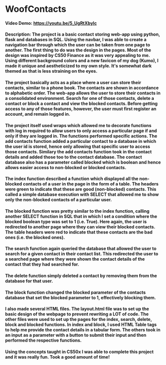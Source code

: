 # WoofContacts

#### Video Demo: https://youtu.be/5_UgRtXbylc

#### Description: The project is a basic contact storing web-app using python, flask and databases in SQL. Using the navbar, I was able to create a navigation bar through which the user can  be taken from one page to another. The first thing to do was the design in the pages. Most of the design was inspired by CS50 Finance as it was very appealing to me. Using different background colors and a new favicon of my dog (Kumo), I made it unique and aestheticized to my own style. It's somewhat dark themed as that is less straining on the eyes. 

#### The project basically acts as a place where a user can store their contacts, similar to a phone book. The contacts are shown in accordance to alphabetic order. The web-app allows the user to store their contacts in a consolidated environment. Search for one of those contacts, delete a contact or block a contact and view the blocked contacts. Before getting access to any of those features, however, the user must first register an account, and remain logged in.

#### The project itself used wraps which allowed me to decorate functions with log in required to allow users to only access a particular page if and only if they are logged in. The functions performed specific actions. The add contacts function added a particular contact to a database in which the user id is stored, hence only allowing that specific user to access those contacts. Similary the add contacts function took in the contact details and added those too to the contact database. The contact database also has a parameter called blocked which is boolean and hence allows easier access to non-blocked or blocked contacts.

#### The index function described a function which displayed all the non-blocked contacts of a user in the page in the form of a table. The headers were green to indicate that  these are good (non-blocked) contacts. This called a simple database execution with SELECT that allowed me to show only the non-blocked contacts of a particular user.

#### The blocked function was pretty similar to the index function, calling another SELECT function in SQL that in which I set a condition where the blocked boolean type was set to 1 (i.e. True). Here again, the user is redirected to another page where they can view their blocked contacts. The table headers were red to indicate that these contacts are the bad ones (i.e. the blocked ones).

#### The search function again queried the database that allowed the user to search for a given contact in their contact list. This redirected the user to a searched page where they were shown the contact details of the contact that they had searched for.

#### The delete function simply deleted a contact by removing them from the database for that user.

#### The block function changed the blocked parameter of the contacts database that set the blocked parameter to 1, effectively blocking them.

#### I also made several HTML files. The layout.html file was to set up the basic design of the webpage to prevent rewriting a LOT of code. The other files were used to set up the pages for the index, search, delete, block and blocked functions. In index and block, I used HTML Table tags to help me provide the contact details in a tabular form. The others took in an input as a parameter with a button to submit their input and then performed the respective functions.

#### Using the concepts taught in CS50x I was able to complete this project and it was really fun. Took a good amount of time!